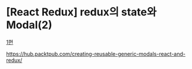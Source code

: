 # [React Redux] redux의 state와 Modal(2)

[1편](https://velog.io/@bluejoyq/React-Redux-redux%EC%9D%98-state%EC%99%80-Modal1)

https://hub.packtpub.com/creating-reusable-generic-modals-react-and-redux/